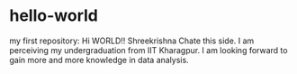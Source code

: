 # hello-world
my first repository:
Hi WORLD!!
Shreekrishna Chate this side. I am perceiving my undergraduation from IIT Kharagpur. 
I am looking forward to gain more and more knowledge in data analysis. 

